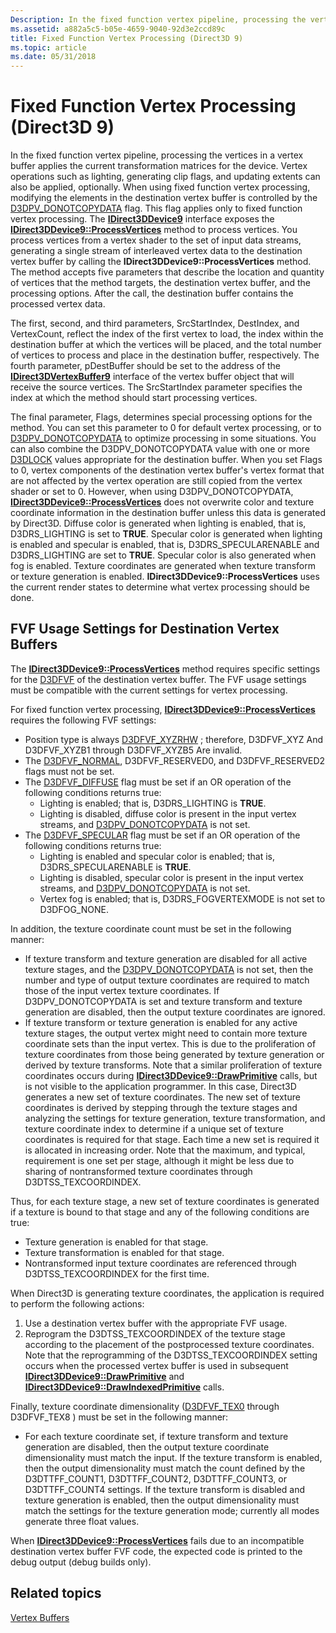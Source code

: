 ```yaml
---
Description: In the fixed function vertex pipeline, processing the vertices in a vertex buffer applies the current transformation matrices for the device.
ms.assetid: a882a5c5-b05e-4659-9040-92d3e2ccd89c
title: Fixed Function Vertex Processing (Direct3D 9)
ms.topic: article
ms.date: 05/31/2018
---
```


# Fixed Function Vertex Processing (Direct3D 9)

In the fixed function vertex pipeline, processing the vertices in a vertex buffer applies the current transformation matrices for the device. Vertex operations such as lighting, generating clip flags, and updating extents can also be applied, optionally. When using fixed function vertex processing, modifying the elements in the destination vertex buffer is controlled by the [D3DPV\_DONOTCOPYDATA](other-direct3d-constants.md) flag. This flag applies only to fixed function vertex processing. The [**IDirect3DDevice9**](/windows/desktop/api) interface exposes the [**IDirect3DDevice9::ProcessVertices**](/windows/win32/api/d3d9helper/nf-d3d9helper-idirect3ddevice9-processvertices) method to process vertices. You process vertices from a vertex shader to the set of input data streams, generating a single stream of interleaved vertex data to the destination vertex buffer by calling the **IDirect3DDevice9::ProcessVertices** method. The method accepts five parameters that describe the location and quantity of vertices that the method targets, the destination vertex buffer, and the processing options. After the call, the destination buffer contains the processed vertex data.

The first, second, and third parameters, SrcStartIndex, DestIndex, and VertexCount, reflect the index of the first vertex to load, the index within the destination buffer at which the vertices will be placed, and the total number of vertices to process and place in the destination buffer, respectively. The fourth parameter, pDestBuffer should be set to the address of the [**IDirect3DVertexBuffer9**](/windows/win32/api/d3d9helper/nn-d3d9helper-idirect3dvertexbuffer9) interface of the vertex buffer object that will receive the source vertices. The SrcStartIndex parameter specifies the index at which the method should start processing vertices.

The final parameter, Flags, determines special processing options for the method. You can set this parameter to 0 for default vertex processing, or to [D3DPV\_DONOTCOPYDATA](other-direct3d-constants.md) to optimize processing in some situations. You can also combine the D3DPV\_DONOTCOPYDATA value with one or more [D3DLOCK](d3dlock.md) values appropriate for the destination buffer. When you set Flags to 0, vertex components of the destination vertex buffer's vertex format that are not affected by the vertex operation are still copied from the vertex shader or set to 0. However, when using D3DPV\_DONOTCOPYDATA, [**IDirect3DDevice9::ProcessVertices**](/windows/win32/api/d3d9helper/nf-d3d9helper-idirect3ddevice9-processvertices) does not overwrite color and texture coordinate information in the destination buffer unless this data is generated by Direct3D. Diffuse color is generated when lighting is enabled, that is, D3DRS\_LIGHTING is set to **TRUE**. Specular color is generated when lighting is enabled and specular is enabled, that is, D3DRS\_SPECULARENABLE and D3DRS\_LIGHTING are set to **TRUE**. Specular color is also generated when fog is enabled. Texture coordinates are generated when texture transform or texture generation is enabled. **IDirect3DDevice9::ProcessVertices** uses the current render states to determine what vertex processing should be done.

## FVF Usage Settings for Destination Vertex Buffers

The [**IDirect3DDevice9::ProcessVertices**](/windows/win32/api/d3d9helper/nf-d3d9helper-idirect3ddevice9-processvertices) method requires specific settings for the [D3DFVF](d3dfvf.md) of the destination vertex buffer. The FVF usage settings must be compatible with the current settings for vertex processing.

For fixed function vertex processing, [**IDirect3DDevice9::ProcessVertices**](/windows/win32/api/d3d9helper/nf-d3d9helper-idirect3ddevice9-processvertices) requires the following FVF settings:

-   Position type is always [D3DFVF\_XYZRHW](d3dfvf.md) ; therefore, D3DFVF\_XYZ And D3DFVF\_XYZB1 through D3DFVF\_XYZB5 Are invalid.
-   The [D3DFVF\_NORMAL](d3dfvf.md), D3DFVF\_RESERVED0, and D3DFVF\_RESERVED2 flags must not be set.
-   The [D3DFVF\_DIFFUSE](d3dfvf.md) flag must be set if an OR operation of the following conditions returns true:
    -   Lighting is enabled; that is, D3DRS\_LIGHTING is **TRUE**.
    -   Lighting is disabled, diffuse color is present in the input vertex streams, and [D3DPV\_DONOTCOPYDATA](other-direct3d-constants.md) is not set.
-   The [D3DFVF\_SPECULAR](d3dfvf.md) flag must be set if an OR operation of the following conditions returns true:
    -   Lighting is enabled and specular color is enabled; that is, D3DRS\_SPECULARENABLE is **TRUE**.
    -   Lighting is disabled, specular color is present in the input vertex streams, and [D3DPV\_DONOTCOPYDATA](other-direct3d-constants.md) is not set.
    -   Vertex fog is enabled; that is, D3DRS\_FOGVERTEXMODE is not set to D3DFOG\_NONE.

In addition, the texture coordinate count must be set in the following manner:

-   If texture transform and texture generation are disabled for all active texture stages, and the [D3DPV\_DONOTCOPYDATA](other-direct3d-constants.md) is not set, then the number and type of output texture coordinates are required to match those of the input vertex texture coordinates. If D3DPV\_DONOTCOPYDATA is set and texture transform and texture generation are disabled, then the output texture coordinates are ignored.
-   If texture transform or texture generation is enabled for any active texture stages, the output vertex might need to contain more texture coordinate sets than the input vertex. This is due to the proliferation of texture coordinates from those being generated by texture generation or derived by texture transforms. Note that a similar proliferation of texture coordinates occurs during [**IDirect3DDevice9::DrawPrimitive**](/windows/win32/api/d3d9helper/nf-d3d9helper-idirect3ddevice9-drawprimitive) calls, but is not visible to the application programmer. In this case, Direct3D generates a new set of texture coordinates. The new set of texture coordinates is derived by stepping through the texture stages and analyzing the settings for texture generation, texture transformation, and texture coordinate index to determine if a unique set of texture coordinates is required for that stage. Each time a new set is required it is allocated in increasing order. Note that the maximum, and typical, requirement is one set per stage, although it might be less due to sharing of nontransformed texture coordinates through D3DTSS\_TEXCOORDINDEX.

Thus, for each texture stage, a new set of texture coordinates is generated if a texture is bound to that stage and any of the following conditions are true:

-   Texture generation is enabled for that stage.
-   Texture transformation is enabled for that stage.
-   Nontransformed input texture coordinates are referenced through D3DTSS\_TEXCOORDINDEX for the first time.

When Direct3D is generating texture coordinates, the application is required to perform the following actions:

1.  Use a destination vertex buffer with the appropriate FVF usage.
2.  Reprogram the D3DTSS\_TEXCOORDINDEX of the texture stage according to the placement of the postprocessed texture coordinates. Note that the reprogramming of the D3DTSS\_TEXCOORDINDEX setting occurs when the processed vertex buffer is used in subsequent [**IDirect3DDevice9::DrawPrimitive**](/windows/win32/api/d3d9helper/nf-d3d9helper-idirect3ddevice9-drawprimitive) and [**IDirect3DDevice9::DrawIndexedPrimitive**](/windows/win32/api/d3d9helper/nf-d3d9helper-idirect3ddevice9-drawindexedprimitive) calls.

Finally, texture coordinate dimensionality ([D3DFVF\_TEX0](d3dfvf.md) through D3DFVF\_TEX8 ) must be set in the following manner:

-   For each texture coordinate set, if texture transform and texture generation are disabled, then the output texture coordinate dimensionality must match the input. If the texture transform is enabled, then the output dimensionality must match the count defined by the D3DTTFF\_COUNT1, D3DTTFF\_COUNT2, D3DTTFF\_COUNT3, or D3DTTFF\_COUNT4 settings. If the texture transform is disabled and texture generation is enabled, then the output dimensionality must match the settings for the texture generation mode; currently all modes generate three float values.

When [**IDirect3DDevice9::ProcessVertices**](/windows/win32/api/d3d9helper/nf-d3d9helper-idirect3ddevice9-processvertices) fails due to an incompatible destination vertex buffer FVF code, the expected code is printed to the debug output (debug builds only).

## Related topics

<dl> <dt>

[Vertex Buffers](vertex-buffers.md)
</dt> </dl>

 

 
